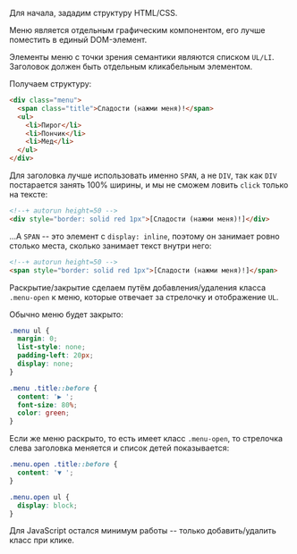 
Для начала, зададим структуру HTML/CSS.

Меню является отдельным графическим компонентом, его лучше поместить в единый DOM-элемент.

Элементы меню с точки зрения семантики являются списком `UL/LI`. Заголовок должен быть отдельным кликабельным элементом.

Получаем структуру:

```html
<div class="menu">
  <span class="title">Сладости (нажми меня)!</span>
  <ul>
    <li>Пирог</li>
    <li>Пончик</li>
    <li>Мед</li>
  </ul>
</div>
```

Для заголовка лучше использовать именно `SPAN`, а не `DIV`, так как `DIV` постарается занять 100% ширины, и мы не сможем ловить `click` только на тексте:

```html
<!--+ autorun height=50 -->
<div style="border: solid red 1px">[Сладости (нажми меня)!]</div>
```

...А `SPAN` -- это элемент с `display: inline`, поэтому он занимает ровно столько места, сколько занимает текст внутри него:

```html
<!--+ autorun height=50 -->
<span style="border: solid red 1px">[Сладости (нажми меня)!]</span>
```

Раскрытие/закрытие сделаем путём добавления/удаления класса `.menu-open` к меню, которые отвечает за стрелочку и отображение `UL`.

Обычно меню будет закрыто:

```css
.menu ul {
  margin: 0;
  list-style: none;
  padding-left: 20px;
  display: none;
}

.menu .title::before {
  content: '▶ ';
  font-size: 80%;
  color: green;
}
```

Если же меню раскрыто, то есть имеет класс `.menu-open`, то стрелочка слева заголовка меняется и список детей показывается:

```css
.menu.open .title::before {
  content: '▼ ';
}

.menu.open ul {
  display: block;
}
```

Для JavaScript остался минимум работы -- только добавить/удалить класс при клике.

